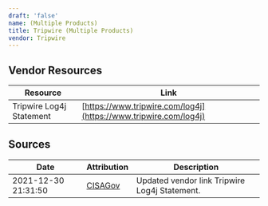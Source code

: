 ```yaml
---
draft: 'false'
name: (Multiple Products)
title: Tripwire (Multiple Products)
vendor: Tripwire
---
```


## Vendor Resources
| Resource | Link |
| --- | --- |
| Tripwire Log4j Statement | [https://www.tripwire.com/log4j](https://www.tripwire.com/log4j) |



## Sources
| Date | Attribution | Description |
| --- | --- | --- |
| 2021-12-30 21:31:50 | [CISAGov](https://raw.githubusercontent.com/cisagov/log4j-affected-db/develop/README.md) | Updated vendor link Tripwire Log4j Statement.  |
